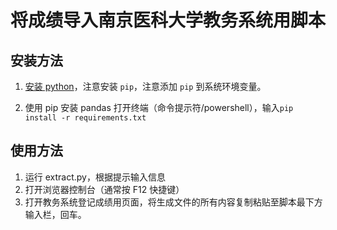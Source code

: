 # 将成绩导入南京医科大学教务系统用脚本

## 安装方法
1. [安装 python](https://www.python.org)，注意安装 `pip`，注意添加 `pip` 到系统环境变量。

2. 使用 pip 安装 pandas
   打开终端（命令提示符/powershell），输入`pip install -r requirements.txt`

## 使用方法
1. 运行 extract.py，根据提示输入信息
3. 打开浏览器控制台（通常按 F12 快捷键）
4. 打开教务系统登记成绩用页面，将生成文件的所有内容复制粘贴至脚本最下方输入栏，回车。
